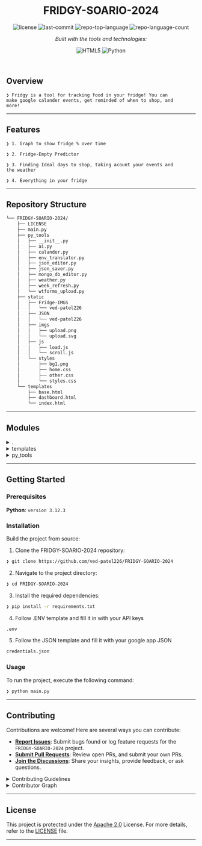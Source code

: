 <p align="center">
    <h1 align="center">FRIDGY-SOARIO-2024</h1>
</p>

<p align="center">
	<img src="https://img.shields.io/github/license/ved-patel226/FRIDGY-SOARIO-2024?style=flat&logo=opensourceinitiative&logoColor=white&color=f79477" alt="license">
	<img src="https://img.shields.io/github/last-commit/ved-patel226/FRIDGY-SOARIO-2024?style=flat&logo=git&logoColor=white&color=f79477" alt="last-commit">
	<img src="https://img.shields.io/github/languages/top/ved-patel226/FRIDGY-SOARIO-2024?style=flat&color=f79477" alt="repo-top-language">
	<img src="https://img.shields.io/github/languages/count/ved-patel226/FRIDGY-SOARIO-2024?style=flat&color=f79477" alt="repo-language-count">
</p>
<p align="center">
		<em>Built with the tools and technologies:</em>
</p>
<p align="center">
	<img src="https://img.shields.io/badge/HTML5-E34F26.svg?style=flat&logo=HTML5&logoColor=white" alt="HTML5">
	<img src="https://img.shields.io/badge/Python-3776AB.svg?style=flat&logo=Python&logoColor=white" alt="Python">
</p>

<br>


##  Overview

<code>❯ Fridgy is a tool for tracking food in your fridge! You can make google calander events, get reminded of when to shop, and more!</code>

---

##  Features

<code>❯ 1. Graph to show fridge % over time</code>

<code>❯ 2. Fridge-Empty Predictor</code>

<code>❯ 3. Finding Ideal days to shop, taking acount your events and the weather</code>

<code>❯ 4. Everything in your fridge</code>

---

##  Repository Structure

```sh
└── FRIDGY-SOARIO-2024/
    ├── LICENSE
    ├── main.py
    ├── py_tools
    │   ├── __init__.py
    │   ├── ai.py
    │   ├── calander.py
    │   ├── env_translator.py
    │   ├── json_editor.py
    │   ├── json_saver.py
    │   ├── mongo_db_editor.py
    │   ├── weather.py
    │   ├── week_refresh.py
    │   └── wtforms_upload.py
    ├── static
    │   ├── Fridge-IMGS
    │   │   └── ved-patel226
    │   ├── JSON
    │   │   └── ved-patel226
    │   ├── imgs
    │   │   ├── upload.png
    │   │   └── upload.svg
    │   ├── js
    │   │   ├── load.js
    │   │   └── scroll.js
    │   └── styles
    │       ├── bg1.png
    │       ├── home.css
    │       ├── other.css
    │       └── styles.css
    └── templates
        ├── base.html
        ├── dashboard.html
        └── index.html
```

---

##  Modules

<details closed><summary>.</summary>

| File | Summary |
| --- | --- |
| [main.py](https://github.com/ved-patel226/FRIDGY-SOARIO-2024/blob/main/main.py) | <code>❯ Flask App</code> |

</details>

<details closed><summary>templates</summary>

| File | Summary |
| --- | --- |
| [base.html](https://github.com/ved-patel226/FRIDGY-SOARIO-2024/blob/main/templates/base.html) | <code>❯ Base HTML file</code> |
| [index.html](https://github.com/ved-patel226/FRIDGY-SOARIO-2024/blob/main/templates/index.html) | <code>❯ Homepage</code> |
| [dashboard.html](https://github.com/ved-patel226/FRIDGY-SOARIO-2024/blob/main/templates/dashboard.html) | <code>❯ Dashboard with all information</code> |

</details>

<details closed><summary>py_tools</summary>

| File | Summary |
| --- | --- |
| [env_translator.py](https://github.com/ved-patel226/FRIDGY-SOARIO-2024/blob/main/py_tools/env_translator.py) | <code>❯ Translates .env secrets to strings</code> |
| [week_refresh.py](https://github.com/ved-patel226/FRIDGY-SOARIO-2024/blob/main/py_tools/week_refresh.py) | <code>❯ Deletes all user data everyweek</code> |
| [weather.py](https://github.com/ved-patel226/FRIDGY-SOARIO-2024/blob/main/py_tools/weather.py) | <code>❯ Contacts weather API</code> |
| [json_editor.py](https://github.com/ved-patel226/FRIDGY-SOARIO-2024/blob/main/py_tools/json_editor.py) | <code>❯ Converts DB data to usable data</code> |
| [ai.py](https://github.com/ved-patel226/FRIDGY-SOARIO-2024/blob/main/py_tools/ai.py) | <code>❯ Communicates with LLM</code> |
| [calander.py](https://github.com/ved-patel226/FRIDGY-SOARIO-2024/blob/main/py_tools/calander.py) | <code>❯ Contacts Google Calander API</code> |
| [wtforms_upload.py](https://github.com/ved-patel226/FRIDGY-SOARIO-2024/blob/main/py_tools/wtforms_upload.py) | <code>❯ Old prototype for file uploads</code> |
| [json_saver.py](https://github.com/ved-patel226/FRIDGY-SOARIO-2024/blob/main/py_tools/json_saver.py) | <code>❯ Old prototype for saving JSON data locally</code> |
| [mongo_db_editor.py](https://github.com/ved-patel226/FRIDGY-SOARIO-2024/blob/main/py_tools/mongo_db_editor.py) | <code>❯ Makes it easier to communicate with MONGO</code> |

</details>

---

##  Getting Started

###  Prerequisites

**Python**: `version 3.12.3`

###  Installation

Build the project from source:

1. Clone the FRIDGY-SOARIO-2024 repository:
```sh
❯ git clone https://github.com/ved-patel226/FRIDGY-SOARIO-2024
```

2. Navigate to the project directory:
```sh
❯ cd FRIDGY-SOARIO-2024
```

3. Install the required dependencies:
```sh
❯ pip install -r requirements.txt
```

4. Follow .ENV template and fill it in with your API keys
```sh
.env
```

5. Follow the JSON template and fill it with your google app JSON
```sh
credentials.json
```

###  Usage

To run the project, execute the following command:

```sh
❯ python main.py
```

---

##  Contributing

Contributions are welcome! Here are several ways you can contribute:

- **[Report Issues](https://github.com/ved-patel226/FRIDGY-SOARIO-2024/issues)**: Submit bugs found or log feature requests for the `FRIDGY-SOARIO-2024` project.
- **[Submit Pull Requests](https://github.com/ved-patel226/FRIDGY-SOARIO-2024/blob/main/CONTRIBUTING.md)**: Review open PRs, and submit your own PRs.
- **[Join the Discussions](https://github.com/ved-patel226/FRIDGY-SOARIO-2024/discussions)**: Share your insights, provide feedback, or ask questions.

<details closed>
<summary>Contributing Guidelines</summary>

1. **Fork the Repository**: Start by forking the project repository to your github account.
2. **Clone Locally**: Clone the forked repository to your local machine using a git client.
   ```sh
   git clone https://github.com/ved-patel226/FRIDGY-SOARIO-2024
   ```
3. **Create a New Branch**: Always work on a new branch, giving it a descriptive name.
   ```sh
   git checkout -b new-feature-x
   ```
4. **Make Your Changes**: Develop and test your changes locally.
5. **Commit Your Changes**: Commit with a clear message describing your updates.
   ```sh
   git commit -m 'Implemented new feature x.'
   ```
6. **Push to github**: Push the changes to your forked repository.
   ```sh
   git push origin new-feature-x
   ```
7. **Submit a Pull Request**: Create a PR against the original project repository. Clearly describe the changes and their motivations.
8. **Review**: Once your PR is reviewed and approved, it will be merged into the main branch. Congratulations on your contribution!
</details>

<details closed>
<summary>Contributor Graph</summary>
<br>
<p align="left">
   <a href="https://github.com{/ved-patel226/FRIDGY-SOARIO-2024/}graphs/contributors">
      <img src="https://contrib.rocks/image?repo=ved-patel226/FRIDGY-SOARIO-2024">
   </a>
</p>
</details>

---

##  License

This project is protected under the [Apache 2.0](https://choosealicense.com/licenses) License. For more details, refer to the [LICENSE](https://choosealicense.com/licenses/) file.

---
